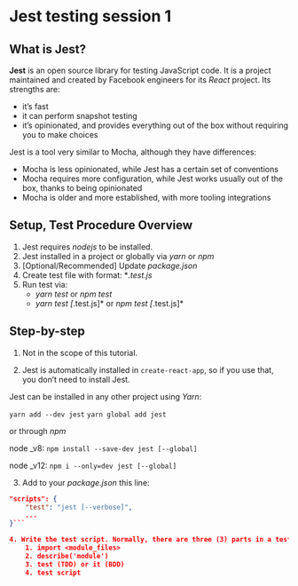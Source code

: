 # Jest testing session 1

## What is Jest?
**Jest** is an open source library for testing JavaScript code. It is a project maintained and created by Facebook engineers for its *React* project. Its strengths are:

 * it’s fast
 * it can perform snapshot testing
 * it’s opinionated, and provides everything out of the box without requiring you to make choices

Jest is a tool very similar to Mocha, although they have differences:

 * Mocha is less opinionated, while Jest has a certain set of conventions
 * Mocha requires more configuration, while Jest works usually out of the box, thanks to being opinionated
 * Mocha is older and more established, with more tooling integrations

## Setup, Test Procedure Overview

 1. Jest requires *nodejs* to be installed.
 2. Jest installed in a project or globally via *yarn* or *npm*
 3. [Optional/Recommended] Update *package.json*
 4. Create test file with format: **.test.js*
 5. Run test via:
    * *yarn test* or *npm test*
    * *yarn test [*.test.js]* or *npm test [*.test.js]*


## Step-by-step
1. Not in the scope of this tutorial.

2. Jest is automatically installed in ```create-react-app```, so if you use that, you don’t need to install Jest.

Jest can be installed in any other project using *Yarn*:

```yarn add --dev jest```
```yarn global add jest```

or through *npm*

node _v8: 
```npm install --save-dev jest [--global]```

node _v12: 
```npm i --only=dev jest [--global]```

3. Add to your *package.json* this line:
```json
"scripts": { 
    "test": "jest [--verbose]", 
    ... 
}```

4. Write the test script. Normally, there are three (3) parts in a test script:
    1. import <module_files>
    2. describe('module')
    3. test (TDD) or it (BDD)
    4. test script